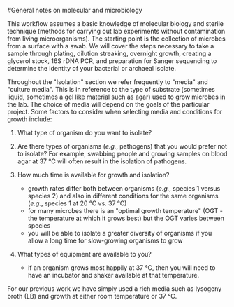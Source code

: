 
#General notes on molecular and microbiology

This workflow assumes a basic knowledge of molecular biology and sterile technique (methods for carrying out lab experiments without contamination from living microorganisms). The starting point is the collection of microbes from a surface with a swab. We will cover the steps necessary to take a sample through plating, dilution streaking, overnight growth, creating a glycerol stock, 16S rDNA PCR, and preparation for Sanger sequencing to determine the identity of your bacterial or archaeal isolate.  

Throughout the "Isolation" section we refer frequently to "media" and "culture media".  This is in reference to the type of substrate (sometimes liquid, sometimes a gel like material such as agar) used to grow microbes in the lab. The choice of media will depend on the goals of the particular project. Some factors to consider when selecting media and conditions for growth include: 

1. What type of organism do you want to isolate?

2. Are there types of organisms (_e.g._, pathogens) that you would prefer not to isolate?  For example, swabbing people and growing samples on blood agar at 37 °C will often result in the isolation of pathogens.
  
3. How much time is available for growth and isolation?
    + growth rates differ both between organisms (_e.g._, species 1 versus species 2) and also in different conditions for the same organisms (_e.g._, species 1 at 20 °C  vs. 37 °C)
    + for many microbes there is an "optimal growth temperature" (OGT - the temperature at which it grows best) but the OGT varies between species
    + you will be able to isolate a greater diversity of organisms if you allow a long time for slow-growing organisms to grow
   
4. What types of equipment are available to you?
     + if an organism grows most happily at 37 °C, then you will need to have an incubator and shaker available at that temperature.

 For our previous work we have simply used a rich media such as lysogeny broth (LB) and growth at either room temperature or 37 °C.
